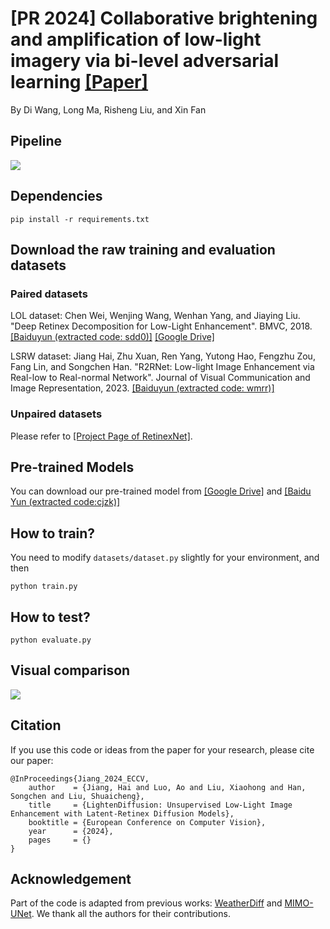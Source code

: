 # [PR 2024] Collaborative brightening and amplification of low-light imagery via bi-level adversarial learning [[Paper]](https://www.sciencedirect.com/science/article/pii/S0031320324003091)
By Di Wang, Long Ma, Risheng Liu, and Xin Fan

## Pipeline
![](./Figures/pipeline.jpg)

## Dependencies
```
pip install -r requirements.txt
````

## Download the raw training and evaluation datasets
### Paired datasets 
LOL dataset: Chen Wei, Wenjing Wang, Wenhan Yang, and Jiaying Liu. "Deep Retinex Decomposition for Low-Light Enhancement". BMVC, 2018. [[Baiduyun (extracted code: sdd0)]](https://pan.baidu.com/s/1spt0kYU3OqsQSND-be4UaA) [[Google Drive]](https://drive.google.com/file/d/18bs_mAREhLipaM2qvhxs7u7ff2VSHet2/view?usp=sharing)

LSRW dataset: Jiang Hai, Zhu Xuan, Ren Yang, Yutong Hao, Fengzhu Zou, Fang Lin, and Songchen Han. "R2RNet: Low-light Image Enhancement via Real-low to Real-normal Network". Journal of Visual Communication and Image Representation, 2023. [[Baiduyun (extracted code: wmrr)]](https://pan.baidu.com/s/1XHWQAS0ZNrnCyZ-bq7MKvA)

### Unpaired datasets 
Please refer to [[Project Page of RetinexNet]](https://daooshee.github.io/BMVC2018website/).

## Pre-trained Models 
You can download our pre-trained model from [[Google Drive]](https://drive.google.com/drive/folders/1m3t15rWw76IDDWJ0exLOe5P0uEnjk3zl?usp=drive_link) and [[Baidu Yun (extracted code:cjzk)]](https://pan.baidu.com/s/1fPLVgnZbdY1n75Flq54bMQ)

## How to train?
You need to modify ```datasets/dataset.py``` slightly for your environment, and then
```
python train.py  
```

## How to test?
```
python evaluate.py
```

## Visual comparison
![](./Figures/visual.jpg)

## Citation
If you use this code or ideas from the paper for your research, please cite our paper:
```
@InProceedings{Jiang_2024_ECCV,
    author    = {Jiang, Hai and Luo, Ao and Liu, Xiaohong and Han, Songchen and Liu, Shuaicheng},
    title     = {LightenDiffusion: Unsupervised Low-Light Image Enhancement with Latent-Retinex Diffusion Models},
    booktitle = {European Conference on Computer Vision},
    year      = {2024},
    pages     = {}
}
```

## Acknowledgement
Part of the code is adapted from previous works: [WeatherDiff](https://github.com/IGITUGraz/WeatherDiffusion) and [MIMO-UNet](https://github.com/chosj95/MIMO-UNet). We thank all the authors for their contributions.

